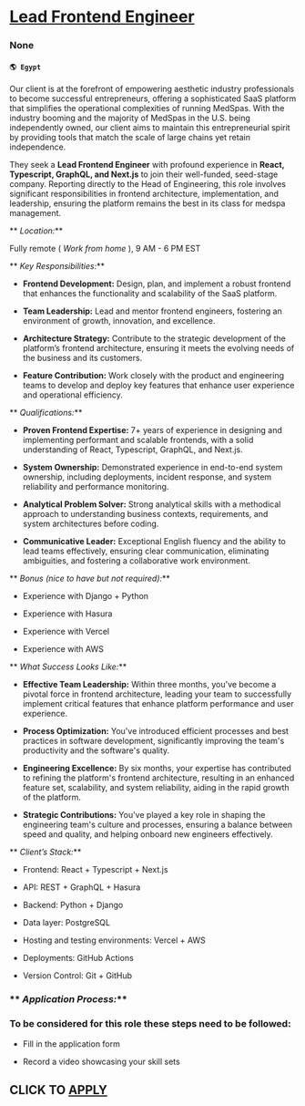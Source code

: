 # [Lead Frontend Engineer](https://www.remotewlb.com/apply/lead-frontend-engineer)  
### None  
#### `🌎 Egypt`  

Our client is at the forefront of empowering aesthetic industry professionals to become successful entrepreneurs, offering a sophisticated SaaS platform that simplifies the operational complexities of running MedSpas. With the industry booming and the majority of MedSpas in the U.S. being independently owned, our client aims to maintain this entrepreneurial spirit by providing tools that match the scale of large chains yet retain independence.

They seek a **Lead Frontend Engineer** with profound experience in **React, Typescript, GraphQL, and Next.js** to join their well-funded, seed-stage company. Reporting directly to the Head of Engineering, this role involves significant responsibilities in frontend architecture, implementation, and leadership, ensuring the platform remains the best in its class for medspa management.

 ** _Location:_**

Fully remote ( _Work from home_ ), 9 AM - 6 PM EST

 ** _Key Responsibilities:_**

  *  **Frontend Development:** Design, plan, and implement a robust frontend that enhances the functionality and scalability of the SaaS platform.

  *  **Team Leadership:** Lead and mentor frontend engineers, fostering an environment of growth, innovation, and excellence.

  *  **Architecture Strategy:** Contribute to the strategic development of the platform’s frontend architecture, ensuring it meets the evolving needs of the business and its customers.

  *  **Feature Contribution:** Work closely with the product and engineering teams to develop and deploy key features that enhance user experience and operational efficiency.

 ** _Qualifications:_**

  *  **Proven Frontend Expertise:** 7+ years of experience in designing and implementing performant and scalable frontends, with a solid understanding of React, Typescript, GraphQL, and Next.js.

  *  **System Ownership:** Demonstrated experience in end-to-end system ownership, including deployments, incident response, and system reliability and performance monitoring.

  *  **Analytical Problem Solver:** Strong analytical skills with a methodical approach to understanding business contexts, requirements, and system architectures before coding.

  *  **Communicative Leader:** Exceptional English fluency and the ability to lead teams effectively, ensuring clear communication, eliminating ambiguities, and fostering a collaborative work environment.

 ** _Bonus (nice to have but not required):_**

  * Experience with Django + Python

  * Experience with Hasura

  * Experience with Vercel

  * Experience with AWS

 ** _What Success Looks Like:_**

  *  **Effective Team Leadership:** Within three months, you've become a pivotal force in frontend architecture, leading your team to successfully implement critical features that enhance platform performance and user experience.

  *  **Process Optimization:** You've introduced efficient processes and best practices in software development, significantly improving the team's productivity and the software's quality.

  *  **Engineering Excellence:** By six months, your expertise has contributed to refining the platform's frontend architecture, resulting in an enhanced feature set, scalability, and system reliability, aiding in the rapid growth of the platform.

  *  **Strategic Contributions:** You've played a key role in shaping the engineering team's culture and processes, ensuring a balance between speed and quality, and helping onboard new engineers effectively.

 ** _Client’s Stack:_**

  * Frontend: React + Typescript + Next.js

  * API: REST + GraphQL + Hasura

  * Backend: Python + Django

  * Data layer: PostgreSQL

  * Hosting and testing environments: Vercel + AWS

  * Deployments: GitHub Actions

  * Version Control: Git + GitHub

###  ** _Application Process:_**

### To be considered for this role these steps need to be followed:

  * Fill in the application form

  * Record a video showcasing your skill sets

  
## CLICK TO [APPLY](https://www.remotewlb.com/apply/lead-frontend-engineer)

